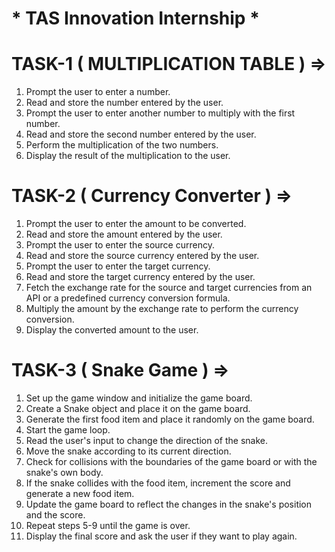 #  * TAS Innovation Internship *


# TASK-1  ( MULTIPLICATION TABLE )  =>

1. Prompt the user to enter a number. 
2. Read and store the number entered by the user. 
3. Prompt the user to enter another number to multiply with the first number. 
4. Read and store the second number entered by the user. 
5. Perform the multiplication of the two numbers. 
6. Display the result of the multiplication to the user.




# TASK-2  ( Currency Converter )  =>

1. Prompt the user to enter the amount to be converted. 
2. Read and store the amount entered by the user. 
3. Prompt the user to enter the source currency. 
4. Read and store the source currency entered by the user. 
5. Prompt the user to enter the target currency. 
6. Read and store the target currency entered by the user. 
7. Fetch the exchange rate for the source and target currencies from an API or a predefined currency conversion formula. 
8. Multiply the amount by the exchange rate to perform the currency conversion. 
9. Display the converted amount to the user.




# TASK-3  ( Snake Game )  => 

1. Set up the game window and initialize the game board.
2. Create a Snake object and place it on the game board.
3. Generate the first food item and place it randomly on the game board.
4. Start the game loop.
5. Read the user's input to change the direction of the snake.
6. Move the snake according to its current direction.
7. Check for collisions with the boundaries of the game board or with the snake's own body.
8. If the snake collides with the food item, increment the score and generate a new food item.
9. Update the game board to reflect the changes in the snake's position and the score.
10. Repeat steps 5-9 until the game is over.
11. Display the final score and ask the user if they want to play again.
